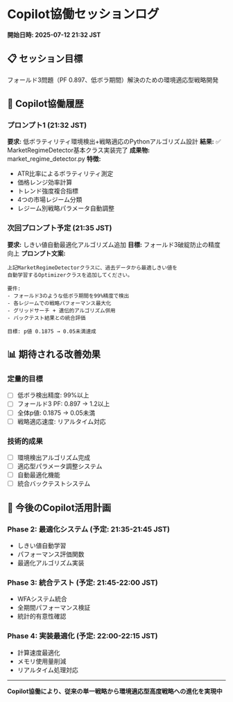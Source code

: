 # Copilot協働セッションログ

**開始日時: 2025-07-12 21:32 JST**

## 📋 セッション目標
フォールド3問題（PF 0.897、低ボラ期間）解決のための環境適応型戦略開発

## 🤖 Copilot協働履歴

### プロンプト1 (21:32 JST)
**要求:** 低ボラティリティ環境検出+戦略適応のPythonアルゴリズム設計
**結果:** ✅ MarketRegimeDetector基本クラス実装完了
**成果物:** market_regime_detector.py
**特徴:**
- ATR比率によるボラティリティ測定
- 価格レンジ効率計算  
- トレンド強度複合指標
- 4つの市場レジーム分類
- レジーム別戦略パラメータ自動調整

### 次回プロンプト予定 (21:35 JST)
**要求:** しきい値自動最適化アルゴリズム追加
**目標:** フォールド3破綻防止の精度向上
**プロンプト文案:**
```
上記MarketRegimeDetectorクラスに、過去データから最適しきい値を
自動学習するOptimizerクラスを追加してください。

要件:
- フォールド3のような低ボラ期間を99%精度で検出
- 各レジームでの戦略パフォーマンス最大化
- グリッドサーチ + 遺伝的アルゴリズム併用
- バックテスト結果との統合評価

目標: p値 0.1875 → 0.05未満達成
```

## 📊 期待される改善効果

### 定量的目標
- [ ] 低ボラ検出精度: 99%以上
- [ ] フォールド3 PF: 0.897 → 1.2以上  
- [ ] 全体p値: 0.1875 → 0.05未満
- [ ] 戦略適応速度: リアルタイム対応

### 技術的成果
- [ ] 環境検出アルゴリズム完成
- [ ] 適応型パラメータ調整システム
- [ ] 自動最適化機能
- [ ] 統合バックテストシステム

## 🎯 今後のCopilot活用計画

### Phase 2: 最適化システム (予定: 21:35-21:45 JST)
- しきい値自動学習
- パフォーマンス評価関数
- 最適化アルゴリズム実装

### Phase 3: 統合テスト (予定: 21:45-22:00 JST)  
- WFAシステム統合
- 全期間パフォーマンス検証
- 統計的有意性確認

### Phase 4: 実装最適化 (予定: 22:00-22:15 JST)
- 計算速度最適化
- メモリ使用量削減  
- リアルタイム処理対応

---

**Copilot協働により、従来の単一戦略から環境適応型高度戦略への進化を実現中**